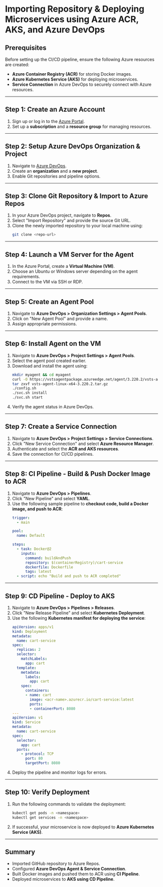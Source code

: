 # Importing Repository & Deploying Microservices using Azure ACR, AKS, and Azure DevOps

## Prerequisites
Before setting up the CI/CD pipeline, ensure the following Azure resources are created:
- **Azure Container Registry (ACR)** for storing Docker images.
- **Azure Kubernetes Service (AKS)** for deploying microservices.
- **Service Connection** in Azure DevOps to securely connect with Azure resources.

---
## Step 1: Create an Azure Account
1. Sign up or log in to the [Azure Portal](https://portal.azure.com).
2. Set up a **subscription** and a **resource group** for managing resources.

---
## Step 2: Setup Azure DevOps Organization & Project
1. Navigate to [Azure DevOps](https://dev.azure.com/).
2. Create an **organization** and a **new project**.
3. Enable Git repositories and pipeline options.

---
## Step 3: Clone Git Repository & Import to Azure Repos
1. In your Azure DevOps project, navigate to **Repos**.
2. Select "Import Repository" and provide the source Git URL.
3. Clone the newly imported repository to your local machine using:
   ```sh
   git clone <repo-url>
   ```

---
## Step 4: Launch a VM Server for the Agent
1. In the Azure Portal, create a **Virtual Machine (VM)**.
2. Choose an Ubuntu or Windows server depending on the agent requirements.
3. Connect to the VM via SSH or RDP.

---
## Step 5: Create an Agent Pool
1. Navigate to **Azure DevOps > Organization Settings > Agent Pools**.
2. Click on "New Agent Pool" and provide a name.
3. Assign appropriate permissions.

---
## Step 6: Install Agent on the VM
1. Navigate to **Azure DevOps > Project Settings > Agent Pools**.
2. Select the agent pool created earlier.
3. Download and install the agent using:
   ```sh
   mkdir myagent && cd myagent
   curl -O https://vstsagentpackage.azureedge.net/agent/3.220.2/vsts-agent-linux-x64-3.220.2.tar.gz
   tar zxvf vsts-agent-linux-x64-3.220.2.tar.gz
   ./config.sh
   ./svc.sh install
   ./svc.sh start
   ```
4. Verify the agent status in Azure DevOps.

---
## Step 7: Create a Service Connection
1. Navigate to **Azure DevOps > Project Settings > Service Connections**.
2. Click "New Service Connection" and select **Azure Resource Manager**.
3. Authenticate and select the **ACR and AKS resources**.
4. Save the connection for CI/CD pipelines.

---
## Step 8: CI Pipeline - Build & Push Docker Image to ACR
1. Navigate to **Azure DevOps > Pipelines**.
2. Click "New Pipeline" and select **YAML**.
3. Use the following sample pipeline to **checkout code, build a Docker image, and push to ACR**:
   ```yaml
   trigger:
     - main

   pool:
     name: Default

   steps:
     - task: Docker@2
       inputs:
         command: buildAndPush
         repository: $(containerRegistry)/cart-service
         dockerfile: Dockerfile
         tags: latest
     - script: echo "Build and push to ACR completed"
   ```

---
## Step 9: CD Pipeline - Deploy to AKS
1. Navigate to **Azure DevOps > Pipelines > Releases**.
2. Click "New Release Pipeline" and select **Kubernetes Deployment**.
3. Use the following **Kubernetes manifest for deploying the service**:
   ```yaml
   apiVersion: apps/v1
   kind: Deployment
   metadata:
     name: cart-service
   spec:
     replicas: 2
     selector:
       matchLabels:
         app: cart
     template:
       metadata:
         labels:
           app: cart
       spec:
         containers:
         - name: cart
           image: <acr-name>.azurecr.io/cart-service:latest
           ports:
           - containerPort: 8080
   ---
   apiVersion: v1
   kind: Service
   metadata:
     name: cart-service
   spec:
     selector:
       app: cart
     ports:
       - protocol: TCP
         port: 80
         targetPort: 8080
   ```
4. Deploy the pipeline and monitor logs for errors.

---
## Step 10: Verify Deployment
1. Run the following commands to validate the deployment:
   ```sh
   kubectl get pods -n <namespace>
   kubectl get services -n <namespace>
   ```
2. If successful, your microservice is now deployed to **Azure Kubernetes Service (AKS)**.

---
## Summary
- Imported GitHub repository to Azure Repos.
- Configured **Azure DevOps Agent & Service Connection**.
- Built Docker images and pushed them to ACR using **CI Pipeline**.
- Deployed microservices to **AKS using CD Pipeline**.
